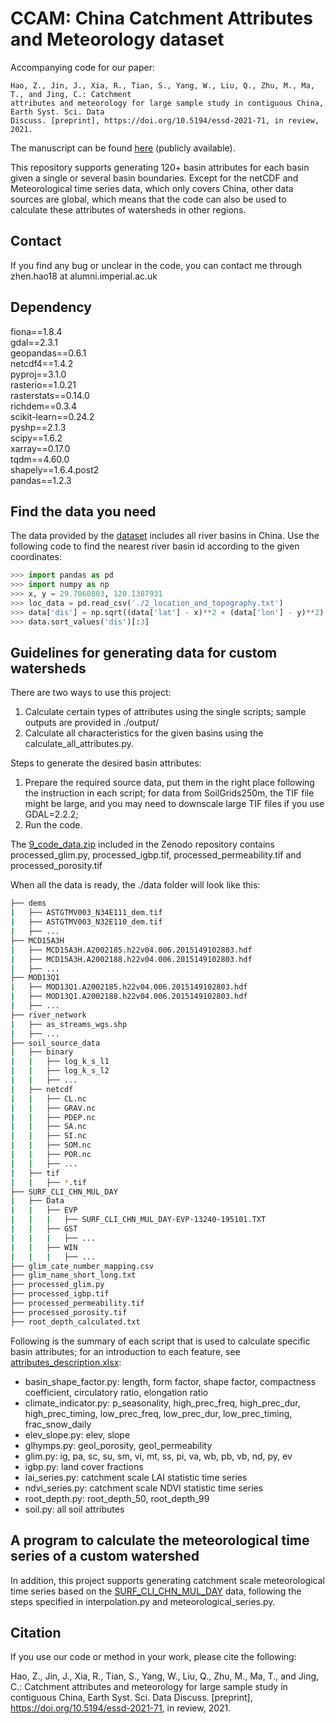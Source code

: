 # CCAM: China Catchment Attributes and Meteorology dataset

Accompanying code for our paper:

```
Hao, Z., Jin, J., Xia, R., Tian, S., Yang, W., Liu, Q., Zhu, M., Ma, T., and Jing, C.: Catchment 
attributes and meteorology for large sample study in contiguous China, Earth Syst. Sci. Data 
Discuss. [preprint], https://doi.org/10.5194/essd-2021-71, in review, 2021.
```

The manuscript can be found [here](https://essd.copernicus.org/preprints/essd-2021-71/essd-2021-71.pdf) (publicly available).

This repository supports generating 120+ basin attributes for each basin given a single or several basin boundaries. Except for the netCDF and Meteorological time series data, which only covers China, other data sources are global, which means that the code can also be used to calculate these attributes of watersheds in other regions.

## Contact
If you find any bug or unclear in the code, you can contact me through zhen.hao18 at alumni.imperial.ac.uk

## Dependency
fiona==1.8.4<br/>
gdal==2.3.1<br/>
geopandas==0.6.1<br/>
netcdf4==1.4.2<br/>
pyproj==3.1.0<br/>
rasterio==1.0.21<br/>
rasterstats==0.14.0<br/>
richdem==0.3.4<br/>
scikit-learn==0.24.2<br/>
pyshp==2.1.3<br/>
scipy==1.6.2<br/>
xarray==0.17.0<br/>
tqdm==4.60.0<br/>
shapely==1.6.4.post2<br/>
pandas==1.2.3

## Find the data you need
The data provided by the [dataset](https://zenodo.org/record/5092162#.YPVcpuhLhPY) includes all river basins in China. Use the following code to find the nearest river basin id according to the given coordinates:
```python
>>> import pandas as pd
>>> import numpy as np
>>> x, y = 29.7060803, 120.1387931
>>> loc_data = pd.read_csv('./2_location_and_topography.txt')
>>> data['dis'] = np.sqrt((data['lat'] - x)**2 + (data['lon'] - y)**2)
>>> data.sort_values('dis')[:3]
```

## Guidelines for generating data for custom watersheds
There are two ways to use this project:
1. Calculate certain types of attributes using the single scripts; sample outputs are provided in ./output/
2. Calculate all characteristics for the given basins using the calculate_all_attributes.py.


Steps to generate the desired basin attributes:
1. Prepare the required source data, put them in the right place following the instruction in each script; for data from SoilGrids250m, the TIF file might be large, and you may need to downscale large TIF files if you use GDAL=2.2.2;
2. Run the code.

The [9_code_data.zip](https://zenodo.org/record/5137288/files/9_code_data.zip?download=1) included in the Zenodo repository contains processed_glim.py, processed_igbp.tif, processed_permeability.tif and processed_porosity.tif

When all the data is ready, the ./data folder will look like this:
```bash
├── dems
|   ├── ASTGTMV003_N34E111_dem.tif
|   ├── ASTGTMV003_N32E110_dem.tif
|   ├── ...
├── MCD15A3H
|   ├── MCD15A3H.A2002185.h22v04.006.2015149102803.hdf
|   ├── MCD15A3H.A2002188.h22v04.006.2015149102803.hdf
|   ├── ...
├── MOD13Q1
|   ├── MOD13Q1.A2002185.h22v04.006.2015149102803.hdf
|   ├── MOD13Q1.A2002188.h22v04.006.2015149102803.hdf
|   ├── ...
├── river_network
|   ├── as_streams_wgs.shp
|   ├── ...
├── soil_source_data
|   ├── binary
|   |   ├── log_k_s_l1
|   |   ├── log_k_s_l2
|   |   ├── ...
|   ├── netcdf 
|   |   ├── CL.nc
|   |   ├── GRAV.nc
|   |   ├── PDEP.nc
|   |   ├── SA.nc
|   |   ├── SI.nc
|   |   ├── SOM.nc
|   |   ├── POR.nc
|   |   ├── ...
|   ├── tif 
|   |   ├── *.tif
├── SURF_CLI_CHN_MUL_DAY
|   ├── Data
|   |   ├── EVP
|   |   |   ├── SURF_CLI_CHN_MUL_DAY-EVP-13240-195101.TXT
|   |   ├── GST
|   |   |   ├── ...
|   |   ├── WIN
|   |   |   ├── ...
├── glim_cate_number_mapping.csv
├── glim_name_short_long.txt
├── processed_glim.py
├── processed_igbp.tif
├── processed_permeability.tif
├── processed_porosity.tif
├── root_depth_calculated.txt
```

Following is the summary of each script that is used to calculate specific basin attributes; for an introduction to each feature, see [attributes_description.xlsx](https://github.com/haozhen315/BACC-Basin-Attributes-dataset-for-Contiguous-China/raw/main/attributes_description.xlsx):
- basin_shape_factor.py: length, form factor, shape factor, compactness coefficient, circulatory ratio, elongation ratio	 
- climate_indicator.py: p_seasonality, high_prec_freq, high_prec_dur, high_prec_timing, low_prec_freq, low_prec_dur, low_prec_timing, frac_snow_daily	   
- elev_slope.py: elev, slope
- glhymps.py: geol_porosity, geol_permeability
- glim.py: ig, pa, sc, su, sm, vi, mt, ss, pi, va, wb, pb, vb, nd, py, ev	   
- igbp.py: land cover fractions
- lai_series.py: catchment scale LAI statistic time series
- ndvi_series.py: catchment scale NDVI statistic time series
- root_depth.py: root_depth_50, root_depth_99  
- soil.py: all soil attributes


## A program to calculate the meteorological time series of a custom watershed
In addition, this project supports generating catchment scale meteorological time series based on the [SURF_CLI_CHN_MUL_DAY](https://data.cma.cn/data/cdcdetail/dataCode/SURF_CLI_CHN_MUL_DAY_V3.0.html) data, following the steps specified in interpolation.py and meteorological_series.py.


## Citation
If you use our code or method in your work, please cite the following:

Hao, Z., Jin, J., Xia, R., Tian, S., Yang, W., Liu, Q., Zhu, M., Ma, T., and Jing, C.: Catchment attributes and meteorology for large sample study in contiguous China, Earth Syst. Sci. Data Discuss. [preprint], https://doi.org/10.5194/essd-2021-71, in review, 2021.
